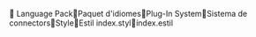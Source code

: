       Language Pack   Paquet d'idiomes   Plug-In System   Sistema de connectors   Style   Estil
   index.styl   índex.estil